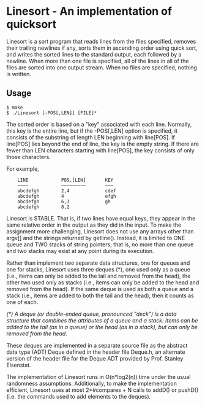# Linesort - An implementation of quicksort

Linesort is a sort program that reads lines from the files specified, removes their trailing newlines if any, sorts them in ascending order using quick sort, and writes the sorted lines to the standard output, each followed by a newline. When more than one file is specified, all of the lines in all of the files are sorted into one output stream.  When no files are specified, nothing is written.

## Usage

```
$ make
$ ./Linesort [-POS[,LEN]] [FILE]*
```
 
The sorted order is based on a "key" associated with each line.  Normally, this key is the entire line, but if the -POS[,LEN] option is specified, it consists of the substring of length LEN beginning with line[POS].  If line[POS] lies beyond the end of line, the key is the empty string.  If there are fewer than LEN characters starting with line[POS], the key consists of only those characters.

For example,

        LINE            POS,[LEN]       KEY
        ~~~~            ~~~~~~~~~       ~~~
        abcdefgh        2,4             cdef
        abcdefgh        4               efgh
        abcdefgh        6,3             gh
        abcdefgh        8,2
        
Linesort is STABLE. That is, if two lines have equal keys, they appear in the same relative order in the output as they did in the input. To make the assignment more challenging, Linesort does not use any arrays other than argv[] and the strings returned by getline(). Instead, it is limited to ONE queue and TWO stacks of string pointers; that is, no more than one queue and two stacks may exist at any point during its execution.

Rather than implement two separate data structures, one for queues and one for stacks, Linesort uses three deques (\*), one used only as a queue (i.e., items can only be added to the tail and removed from the head), the other two used only as stacks (i.e., items can only be added to the head and removed from the head). If the same deque is used as both a queue and a stack (i.e., items are added to both the tail and the head), then it counts as one of each.

  *(\*) A deque (or double-ended queue, pronounced "deck") is a data structure that combines the attributes of a queue and a stack:  Items can be added to the tail (as in a queue) or the head (as in a stack), but can only be removed from the head.*

These deques are implemented in a separate source file as the abstract data type (ADT) Deque defined in the header file Deque.h, an alternate version of the header file for the Deque ADT provided by Prof. Stanley Eisenstat. 

The implementation of Linesort runs in O(n\*log2(n)) time under the usual randomness assumptions. Additionally, to make the implementation efficient, Linesort uses at most 2*#compares + N calls to addD() or pushD() (i.e. the commands used to add elements to the deques).     

